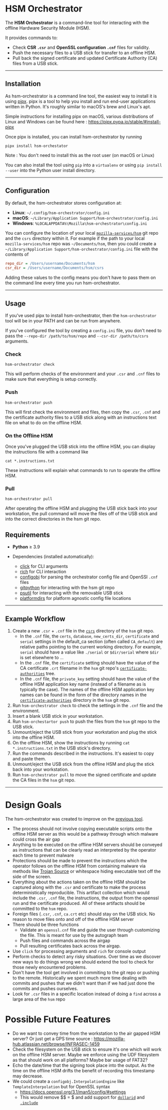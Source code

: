 # HSM Orchestrator

The **HSM Orchestrator** is a command-line tool for interacting with the offline Hardware Security Module (HSM).

It provides commands to:

* Check **CSR `.csr`** and **OpenSSL configuration `.cnf`** files for validity.
* Push the necessary files to a USB stick for transfer to an offline HSM.
* Pull back the signed certificate and updated Certificate Authority (CA) files from a USB stick.

---

## Installation

As hsm-orchestrator is a command line tool, the easiest way to install it is using [pipx](https://pipx.pypa.io/stable/).
pipx is a tool to help you install and run end-user applications written in Python. It's roughly similar to macOS's
brew and Linux's apt.

Simple instructions for installing pipx on macOS, various distributions of Linux and Windows can be found here :
https://pipx.pypa.io/stable/#install-pipx

Once pipx is installed, you can install hsm-orchestrator by running

`pipx install hsm-orchestator`

Note : You don't need to install this as the root user (on macOS or Linux)

You can also install the tool using `pip` into a `virtualenv` or using `pip install --user` into the Python user
install directory.

---

## Configuration

By default, the hsm-orchestrator stores configuration at:

* **Linux**: `~/.config/hsm-orchestrator/config.ini`
* **macOS**: `~/Library/Application Support/hsm-orchestrator/config.ini`
* **Windows**: `%LOCALAPPDATA%\Mozilla\hsm-orchestrator\config.ini`

You can configure the location of your local [`mozilla-services/hsm`](https://github.com/mozilla-services/hsm) git repo
and the `csrs` directory within it. For example if the path to your local `mozilla-services/hsm` repo was
`~/Documents/hsm`, then you could create a `~/Library/Application Support/hsm-orchestrator/config.ini` file with the
contents of

```ini
repo_dir = /Users/username/Documents/hsm
csr_dir = /Users/username/Documents/hsm/csrs
```

Adding these values to the config means you don't have to pass them on the command line every time you run
hsm-orchestrator.

---

## Usage

If you've used pipx to install hsm-orchestrator, then the `hsm-orchestrator` tool will be in your PATH and can be
run from anywhere.

If you've configured the tool by creating a `config.ini` file, you don't need to pass the `--repo-dir /path/to/hsm/repo`
and `--csr-dir /path/to/csrs` arguments.

### Check

`hsm-orchestrator check`

This will perform checks of the environment and your `.csr` and `.cnf` files to make sure that everything is setup
correctly.

### Push

`hsm-orchestrator push`

This will first check the environment and files, then copy the `.csr`, `.cnf` and the certificate authority files to a
USB stick along with an instructions text file on what to do on the offline HSM.

### On the Offline HSM

Once you've plugged the USB stick into the offline HSM, you can display the instructions file with a command like

`cat *.instructions.txt`

These instructions will explain what commands to run to operate the offline HSM.

### Pull

`hsm-orchestrator pull`

After operating the offline HSM and plugging the USB stick back into your workstation, the pull command will move the
files off of the USB stick and into the correct directories in the hsm git repo.

## Requirements

* **Python** ≥ 3.9
* Dependencies (installed automatically):

    * [click](https://click.palletsprojects.com/) for CLI arguments
    * [rich](https://rich.readthedocs.io/) for CLI interaction
    * [configobj](https://configobj.readthedocs.io/) for parsing the orchestrator config file and OpenSSl `.cnf` files
    * [gitpython](https://gitpython.readthedocs.io/) for interacting with the hsm git repo
    * [psutil](https://psutil.readthedocs.io/) for interacting with the removable USB stick
    * [platformdirs](https://platformdirs.readthedocs.io/) for platform agnostic config file locations

---

## Example Workflow

1. Create a new `.csr` + `.cnf` file in the [`csrs`](https://github.com/mozilla-services/hsm/tree/main/csrs) directory
   of the `hsm` git repo.
    * In the `.cnf` file, the `certs`, `database`, `new_certs_dir`, `certificate` and `serial` settings in the default_ca
      section (often called `CA_default`) are relative paths pointing to the current working directory. For example,
      `serial` should have a value like `./serial` or `$dir/serial` where `$dir` is set elsewhere to `.`.
    * In the `.cnf` file, the `certificate` setting should have the value of the CA certificate `.crt` filename in the
      `hsm` git repo's [`certificate-authorities`](https://github.com/mozilla-services/hsm/tree/main/certificate-authorities)
      tree.
    * In the `.cnf` file, the `private_key` setting should have the value of the offline HSM application key name
      (instead of a filename as is typically the case). The names of the offline HSM application key names can be found
      in the form of the directory names in the
      [`certificate-authorities`](https://github.com/mozilla-services/hsm/tree/main/certificate-authorities) directory
      in the `hsm` git repo.
2. Run `hsm-orchestrator check` to check the settings in the `.cnf` file and the environment.
3. Insert a blank USB stick in your workstation.
4. Run `hsm-orchestartor push` to push the files from the `hsm` git repo to the USB stick.
5. Unmount/eject the USB stick from your workstation and plug the stick into the offline HSM.
6. On the offline HSM, show the instructions by running `cat *.instructions.txt` in the USB stick's directory.
7. Run the commands described in the instructions. It's easiest to copy and paste them.
8. Unmount/eject the USB stick from the offline HSM and plug the stick back into your workstation.
9. Run `hsm-orchestrator pull` to move the signed certificate and update the CA files in the `hsm` git repo.

---

# Design Goals

The hsm-orchestrator was created to improve on the
[previous tool](https://github.com/mozilla-services/hsm/blob/72bf80c5812c9aa07c2a633872e014de0c86ac20/hsm).

* The process should not involve copying executable scripts onto the offline HSM server
  as this would be a pathway through which malware could cross the air gap
* Anything to be executed on the offline HSM servers should be conveyed as instructions
  that can be clearly read an interpreted by the operator each time to prevent malware
* Protections should be made to prevent the instructions which the operator follows on the
  offline HSM from containing malware via methods like [Trojan Source](https://en.wikipedia.org/wiki/Trojan_Source)
  or whitespace hiding executable text off the side of the screen.
* Everything about the actions taken on the offline HSM should be captured along with the
  `.csr` and certificate to make the process deterministically reproducible. This artifact collection
  which would include the `.csr`, `.cnf` file, the instructions, the output from the openssl run
  and the certificate produced. All of these artifacts should be committed to the `hsm` repo.
* Foreign files (`.csr`, `.cnf`, `ca.crt` etc) should stay on the USB stick. No reason to move files onto
  and off of the offline HSM server
* There should be three functions
    * Validate an `openssl.cnf` file and guide the user through customizing the file.
      This is meant for use by the autograph team
    * Push files and commands across the airgap
    * Pull resulting certificates back across
      the airgap.
* Use `click` for processing arguments and `rich` for console output
* Perform checks to detect any risky situations. Over time as we discover new ways to do things wrong
  we should extend the tool to check for those newly encountered problems.
* Don't have the tool get involved in commiting to the git repo or pushing to the remote. Historically
  we spent much more time dealing with commits and pushes that we didn't want than if we had
  just done the commits and pushes ourselves.
* Look for `.csr` files in a specific location instead of doing a `find` across a large area of the `hsm`
  repo

# Possible Future Features

* Do we want to convey time from the workstation to the air gapped HSM server? Or just get
  a GPS time source : https://mozilla-hub.atlassian.net/browse/INFRASEC-1459
* Check the filesystem on the USB stick to ensure it's one which will work on the offline HSM server.
  Maybe we enforce using the UDF filesystem as that should work on all platforms? Maybe bar usage of FAT32?
* Echo the date/time that the signing took place into the output. As the time on the offline HSM drifts
  the benefit of recording this timestamp may decrease.
* We could create a `configobj.InterpolationEngine` like `TemplateInterpolation` but for OpenSSL syntax
    * https://docs.openssl.org/3.1/man5/config/#settings
    * This would remove $$ = $ and add support for [`dollarid`](https://docs.openssl.org/3.1/man5/config/#directives)
      and [`.include`](https://docs.openssl.org/3.1/man5/config/#directives)
